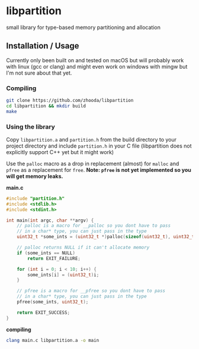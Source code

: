 # libpartition
small library for type-based memory partitioning and allocation

## Installation / Usage

Currently only been built on and tested on macOS but will probably work with linux (gcc or clang) and might even work
on windows with mingw but I'm not sure about that yet.

### Compiling
```bash
git clone https://github.com/zhooda/libpartition
cd libpartition && mkdir build
make
```

### Using the library

Copy `libpartition.a` and `partition.h` from the build directory to your project directory
and include `partition.h` in your C file (libpartition does not explicitly support C++ yet but it might work)

Use the `palloc` macro as a drop in replacement (almost) for `malloc` and `pfree` as a replacement for `free`. **Note: `pfree` is not yet implemented so you will get memory leaks.**

**main.c**
```c
#include "partition.h"
#include <stdlib.h>
#include <stdint.h>

int main(int argc, char **argv) {
    // palloc is a macro for __palloc so you dont have to pass
    // in a char* type, you can just pass in the type
    uint32_t *some_ints = (uint32_t *)palloc(sizeof(uint32_t), uint32_t);

    // palloc returns NULL if it can't allocate memory
    if (some_ints == NULL)
        return EXIT_FAILURE;

    for (int i = 0; i < 10; i++) {
        some_ints[i] = (uint32_t)i;
    }

    // pfree is a macro for __pfree so you dont have to pass
    // in a char* type, you can just pass in the type
    pfree(some_ints, uint32_t);

    return EXIT_SUCCESS;
}
```

**compiling**
```bash
clang main.c libpartition.a -o main
```